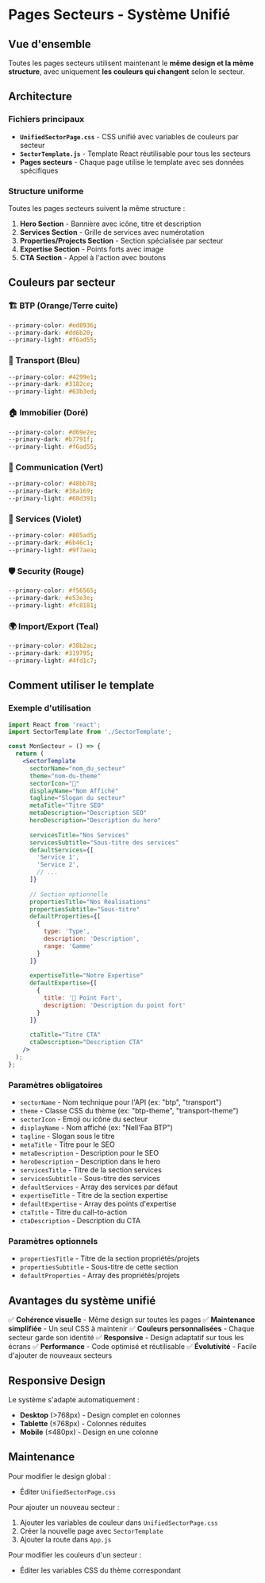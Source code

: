 # Pages Secteurs - Système Unifié

## Vue d'ensemble

Toutes les pages secteurs utilisent maintenant le **même design et la même structure**, avec uniquement **les couleurs qui changent** selon le secteur.

## Architecture

### Fichiers principaux

- **`UnifiedSectorPage.css`** - CSS unifié avec variables de couleurs par secteur
- **`SectorTemplate.js`** - Template React réutilisable pour tous les secteurs
- **Pages secteurs** - Chaque page utilise le template avec ses données spécifiques

### Structure uniforme

Toutes les pages secteurs suivent la même structure :

1. **Hero Section** - Bannière avec icône, titre et description
2. **Services Section** - Grille de services avec numérotation
3. **Properties/Projects Section** - Section spécialisée par secteur
4. **Expertise Section** - Points forts avec image
5. **CTA Section** - Appel à l'action avec boutons

## Couleurs par secteur

### 🏗️ BTP (Orange/Terre cuite)
```css
--primary-color: #ed8936;
--primary-dark: #dd6b20;
--primary-light: #f6ad55;
```

### 🚛 Transport (Bleu)
```css
--primary-color: #4299e1;
--primary-dark: #3182ce;
--primary-light: #63b3ed;
```

### 🏠 Immobilier (Doré)
```css
--primary-color: #d69e2e;
--primary-dark: #b7791f;
--primary-light: #f6ad55;
```

### 📢 Communication (Vert)
```css
--primary-color: #48bb78;
--primary-dark: #38a169;
--primary-light: #68d391;
```

### 💼 Services (Violet)
```css
--primary-color: #805ad5;
--primary-dark: #6b46c1;
--primary-light: #9f7aea;
```

### 🛡️ Security (Rouge)
```css
--primary-color: #f56565;
--primary-dark: #e53e3e;
--primary-light: #fc8181;
```

### 🌍 Import/Export (Teal)
```css
--primary-color: #38b2ac;
--primary-dark: #319795;
--primary-light: #4fd1c7;
```

## Comment utiliser le template

### Exemple d'utilisation

```jsx
import React from 'react';
import SectorTemplate from './SectorTemplate';

const MonSecteur = () => {
  return (
    <SectorTemplate 
      sectorName="nom_du_secteur"
      theme="nom-du-theme"
      sectorIcon="🎯"
      displayName="Nom Affiché"
      tagline="Slogan du secteur"
      metaTitle="Titre SEO"
      metaDescription="Description SEO"
      heroDescription="Description du hero"
      
      servicesTitle="Nos Services"
      servicesSubtitle="Sous-titre des services"
      defaultServices={[
        'Service 1',
        'Service 2',
        // ...
      ]}
      
      // Section optionnelle
      propertiesTitle="Nos Réalisations"
      propertiesSubtitle="Sous-titre"
      defaultProperties={[
        {
          type: 'Type',
          description: 'Description',
          range: 'Gamme'
        }
      ]}
      
      expertiseTitle="Notre Expertise"
      defaultExpertise={[
        {
          title: '🎯 Point Fort',
          description: 'Description du point fort'
        }
      ]}
      
      ctaTitle="Titre CTA"
      ctaDescription="Description CTA"
    />
  );
};
```

### Paramètres obligatoires

- `sectorName` - Nom technique pour l'API (ex: "btp", "transport")
- `theme` - Classe CSS du thème (ex: "btp-theme", "transport-theme")
- `sectorIcon` - Emoji ou icône du secteur
- `displayName` - Nom affiché (ex: "Nell'Faa BTP")
- `tagline` - Slogan sous le titre
- `metaTitle` - Titre pour le SEO
- `metaDescription` - Description pour le SEO
- `heroDescription` - Description dans le hero
- `servicesTitle` - Titre de la section services
- `servicesSubtitle` - Sous-titre des services
- `defaultServices` - Array des services par défaut
- `expertiseTitle` - Titre de la section expertise
- `defaultExpertise` - Array des points d'expertise
- `ctaTitle` - Titre du call-to-action
- `ctaDescription` - Description du CTA

### Paramètres optionnels

- `propertiesTitle` - Titre de la section propriétés/projets
- `propertiesSubtitle` - Sous-titre de cette section
- `defaultProperties` - Array des propriétés/projets

## Avantages du système unifié

✅ **Cohérence visuelle** - Même design sur toutes les pages
✅ **Maintenance simplifiée** - Un seul CSS à maintenir
✅ **Couleurs personnalisées** - Chaque secteur garde son identité
✅ **Responsive** - Design adaptatif sur tous les écrans
✅ **Performance** - Code optimisé et réutilisable
✅ **Évolutivité** - Facile d'ajouter de nouveaux secteurs

## Responsive Design

Le système s'adapte automatiquement :

- **Desktop** (>768px) - Design complet en colonnes
- **Tablette** (≤768px) - Colonnes réduites
- **Mobile** (≤480px) - Design en une colonne

## Maintenance

Pour modifier le design global :
- Éditer `UnifiedSectorPage.css`

Pour ajouter un nouveau secteur :
1. Ajouter les variables de couleur dans `UnifiedSectorPage.css`
2. Créer la nouvelle page avec `SectorTemplate`
3. Ajouter la route dans `App.js`

Pour modifier les couleurs d'un secteur :
- Éditer les variables CSS du thème correspondant